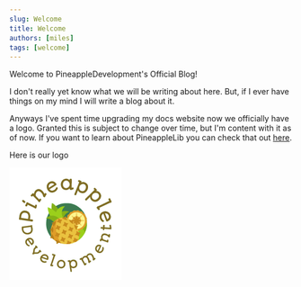```yaml
---
slug: Welcome
title: Welcome
authors: [miles]
tags: [welcome]
---
```


Welcome to PineappleDevelopment's Official Blog!

I don't really yet know what we will be writing about here. But, if I ever have things on my mind I will write a blog about it.

Anyways I've spent time upgrading my docs website now we officially have a logo. Granted this is subject to change over time, but I'm content with it as of now. If you want to learn about PineappleLib you can check that out [here](/pineapple-lib).

Here is our logo

![Logo](pineappledev.png)
